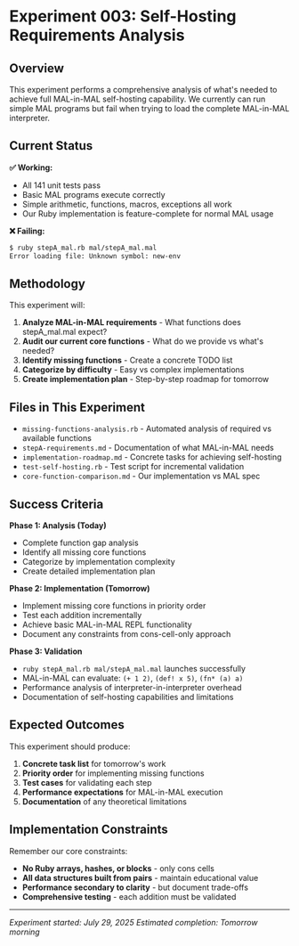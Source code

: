# Experiment 003: Self-Hosting Requirements Analysis

## Overview

This experiment performs a comprehensive analysis of what's needed to achieve full MAL-in-MAL self-hosting capability. We currently can run simple MAL programs but fail when trying to load the complete MAL-in-MAL interpreter.

## Current Status

**✅ Working:**
- All 141 unit tests pass
- Basic MAL programs execute correctly
- Simple arithmetic, functions, macros, exceptions all work
- Our Ruby implementation is feature-complete for normal MAL usage

**❌ Failing:**
```bash
$ ruby stepA_mal.rb mal/stepA_mal.mal
Error loading file: Unknown symbol: new-env
```

## Methodology

This experiment will:

1. **Analyze MAL-in-MAL requirements** - What functions does stepA_mal.mal expect?
2. **Audit our current core functions** - What do we provide vs what's needed?
3. **Identify missing functions** - Create a concrete TODO list
4. **Categorize by difficulty** - Easy vs complex implementations
5. **Create implementation plan** - Step-by-step roadmap for tomorrow

## Files in This Experiment

- `missing-functions-analysis.rb` - Automated analysis of required vs available functions
- `stepA-requirements.md` - Documentation of what MAL-in-MAL needs
- `implementation-roadmap.md` - Concrete tasks for achieving self-hosting
- `test-self-hosting.rb` - Test script for incremental validation
- `core-function-comparison.md` - Our implementation vs MAL spec

## Success Criteria

**Phase 1: Analysis (Today)**
- Complete function gap analysis
- Identify all missing core functions
- Categorize by implementation complexity
- Create detailed implementation plan

**Phase 2: Implementation (Tomorrow)**
- Implement missing core functions in priority order
- Test each addition incrementally
- Achieve basic MAL-in-MAL REPL functionality
- Document any constraints from cons-cell-only approach

**Phase 3: Validation**
- `ruby stepA_mal.rb mal/stepA_mal.mal` launches successfully
- MAL-in-MAL can evaluate: `(+ 1 2)`, `(def! x 5)`, `(fn* (a) a)`
- Performance analysis of interpreter-in-interpreter overhead
- Documentation of self-hosting capabilities and limitations

## Expected Outcomes

This experiment should produce:
1. **Concrete task list** for tomorrow's work
2. **Priority order** for implementing missing functions
3. **Test cases** for validating each step
4. **Performance expectations** for MAL-in-MAL execution
5. **Documentation** of any theoretical limitations

## Implementation Constraints

Remember our core constraints:
- **No Ruby arrays, hashes, or blocks** - only cons cells
- **All data structures built from pairs** - maintain educational value
- **Performance secondary to clarity** - but document trade-offs
- **Comprehensive testing** - each addition must be validated

---

*Experiment started: July 29, 2025*
*Estimated completion: Tomorrow morning*